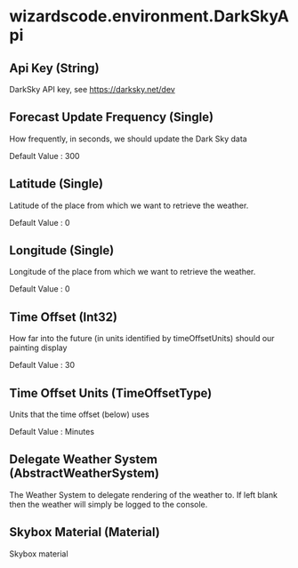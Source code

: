 # wizardscode.environment.DarkSkyApi

## Api Key (String)

DarkSky API key, see https://darksky.net/dev


## Forecast Update Frequency (Single)

How frequently, in seconds, we should update the Dark Sky data

Default Value     : 300


## Latitude (Single)

Latitude of the place from which we want to retrieve the weather.

Default Value     : 0


## Longitude (Single)

Longitude of the place from which we want to retrieve the weather.

Default Value     : 0


## Time Offset (Int32)

How far into the future (in units identified by timeOffsetUnits) should our painting display

Default Value     : 30


## Time Offset Units (TimeOffsetType)

Units that the time offset (below) uses

Default Value     : Minutes


## Delegate Weather System (AbstractWeatherSystem)

The Weather System to delegate rendering of the weather to. If left blank then the weather will simply be logged to the console.


## Skybox Material (Material)

Skybox material

